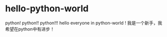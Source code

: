# hello-python-world
python!  python!!  python!!!
hello everyone in python-world !
我是一个新手，我希望在python中有进步！
